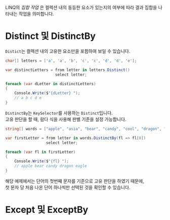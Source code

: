 LINQ의 _집합 작업_ 은 컬렉션 내의 동등한 요소가 있는지의 여부에 따라 결과 집합을 나타내는 작업을 의미합니다.       

# Distinct 및 DistinctBy
`Distict`는 컬렉션 내의 고유한 요소만을 포함하여 보일 수 있습니다.    
```cs
char[] letters = ['a', 'a', 'b', 'c', 'c', 'd', 'd', 'e'];

var distinctLetters = from letter in letters.Distinct()
                      select letter;

foreach (var dLetter in distinctLetters)
{
    Console.Write($"{dLetter} ");
    // a b c d e
}
```

`DistinctBy`는 `KeySelector`를 사용하는 `Distinct`입니다.    
고유 판단을 할 때, 람다 식을 사용해 판별 기준을 설정 가능합니다.    
```cs
string[] words = ["apple", "asia", "bear", "candy", "cool", "dragon", "doll", "eagle"];

var firstLetter = from letter in words.DistinctBy(fl => fl[0])
                  select letter;

foreach (var fl in firstLetter)
{
    Console.Write($"{fl} ");
    // apple bear candy dragon eagle
}
```
해당 예제에서는 단어의 첫번째 문자를 기준으로 고유 판단을 하였기 때문에,    
첫 문자 당 처음 나온 단어 하나씩만 선택된 것을 확인할 수 있습니다.    

# Except 및 ExceptBy
